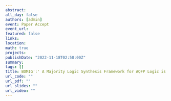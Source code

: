 ```yaml
---
abstract: 
all_day: false
authors: [admin]
event: Paper Accept
event_url: 
featured: false
links:
location: 
math: true
projects:
publishDate: "2022-11-18T02:58:00Z"
summary: 
tags: []
title: BOMIG':' A Majority Logic Synthesis Framework for AQFP Logic is accepted by DATE 2023
url_code: ""
url_pdf: ""
url_slides: ""
url_video: ""
---
```

